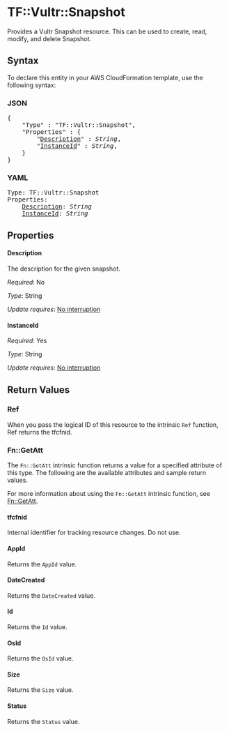 # TF::Vultr::Snapshot

Provides a Vultr Snapshot resource. This can be used to create, read, modify, and delete Snapshot.

## Syntax

To declare this entity in your AWS CloudFormation template, use the following syntax:

### JSON

<pre>
{
    "Type" : "TF::Vultr::Snapshot",
    "Properties" : {
        "<a href="#description" title="Description">Description</a>" : <i>String</i>,
        "<a href="#instanceid" title="InstanceId">InstanceId</a>" : <i>String</i>,
    }
}
</pre>

### YAML

<pre>
Type: TF::Vultr::Snapshot
Properties:
    <a href="#description" title="Description">Description</a>: <i>String</i>
    <a href="#instanceid" title="InstanceId">InstanceId</a>: <i>String</i>
</pre>

## Properties

#### Description

The description for the given snapshot.

_Required_: No

_Type_: String

_Update requires_: [No interruption](https://docs.aws.amazon.com/AWSCloudFormation/latest/UserGuide/using-cfn-updating-stacks-update-behaviors.html#update-no-interrupt)

#### InstanceId

_Required_: Yes

_Type_: String

_Update requires_: [No interruption](https://docs.aws.amazon.com/AWSCloudFormation/latest/UserGuide/using-cfn-updating-stacks-update-behaviors.html#update-no-interrupt)

## Return Values

### Ref

When you pass the logical ID of this resource to the intrinsic `Ref` function, Ref returns the tfcfnid.

### Fn::GetAtt

The `Fn::GetAtt` intrinsic function returns a value for a specified attribute of this type. The following are the available attributes and sample return values.

For more information about using the `Fn::GetAtt` intrinsic function, see [Fn::GetAtt](https://docs.aws.amazon.com/AWSCloudFormation/latest/UserGuide/intrinsic-function-reference-getatt.html).

#### tfcfnid

Internal identifier for tracking resource changes. Do not use.

#### AppId

Returns the <code>AppId</code> value.

#### DateCreated

Returns the <code>DateCreated</code> value.

#### Id

Returns the <code>Id</code> value.

#### OsId

Returns the <code>OsId</code> value.

#### Size

Returns the <code>Size</code> value.

#### Status

Returns the <code>Status</code> value.

